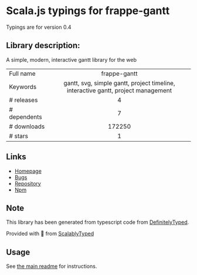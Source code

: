 
# Scala.js typings for frappe-gantt

Typings are for version 0.4

## Library description:
A simple, modern, interactive gantt library for the web

|                    |                 |
| ------------------ | :-------------: |
| Full name          | frappe-gantt |
| Keywords           | gantt, svg, simple gantt, project timeline, interactive gantt, project management |
| # releases         | 4 |
| # dependents       | 7 |
| # downloads        | 172250 |
| # stars            | 1 |

## Links
- [Homepage](https://github.com/frappe/gantt)
- [Bugs](https://github.com/frappe/gantt/issues)
- [Repository](https://github.com/frappe/gantt)
- [Npm](https://www.npmjs.com/package/frappe-gantt)
    


## Note
This library has been generated from typescript code from [DefinitelyTyped](https://definitelytyped.org).

Provided with :purple_heart: from [ScalablyTyped](https://github.com/oyvindberg/ScalablyTyped)

## Usage
See [the main readme](../../readme.md) for instructions.


